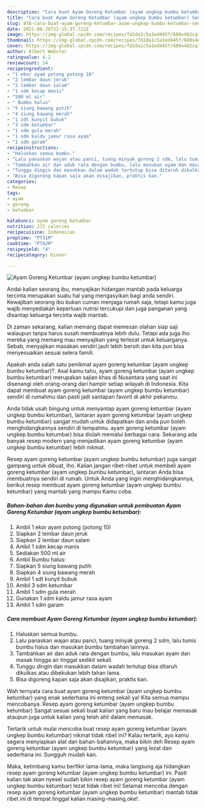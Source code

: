 ```yaml
---
description: "Cara buat Ayam Goreng Ketumbar (ayam ungkep bumbu ketumbar) Sederhana Untuk Jualan"
title: "Cara buat Ayam Goreng Ketumbar (ayam ungkep bumbu ketumbar) Sederhana Untuk Jualan"
slug: 878-cara-buat-ayam-goreng-ketumbar-ayam-ungkep-bumbu-ketumbar-sederhana-untuk-jualan
date: 2021-06-26T21:15:37.712Z
image: https://img-global.cpcdn.com/recipes/fd2da1c5a1ed445f/680x482cq70/ayam-goreng-ketumbar-ayam-ungkep-bumbu-ketumbar-foto-resep-utama.jpg
thumbnail: https://img-global.cpcdn.com/recipes/fd2da1c5a1ed445f/680x482cq70/ayam-goreng-ketumbar-ayam-ungkep-bumbu-ketumbar-foto-resep-utama.jpg
cover: https://img-global.cpcdn.com/recipes/fd2da1c5a1ed445f/680x482cq70/ayam-goreng-ketumbar-ayam-ungkep-bumbu-ketumbar-foto-resep-utama.jpg
author: Albert Webster
ratingvalue: 4.2
reviewcount: 14
recipeingredient:
- "1 ekor ayam potong potong 10"
- "2 lembar daun jeruk"
- "2 lembar daun salam"
- "1 sdm kecap manis"
- "500 ml air"
- " Bumbu halus"
- "5 siung bawang putih"
- "4 siung bawang merah"
- "1 sdt kunyit bubuk"
- "3 sdm ketumbar"
- "1 sdm gula merah"
- "1 sdm kaldu jamur rasa ayam"
- "1 sdm garam"
recipeinstructions:
- "Haluskan semua bumbu."
- "Lalu panaskan wajan atau panci, tuang minyak goreng 2 sdm, lalu tumis bumbu halus dan masukan bumbu tambahan lainnya."
- "Tambahkan air dan aduk rata dengan bumbu, lalu masukan ayam dan masak hingga air tinggal sedikit sekali."
- "Tunggu dingin dan masukkan dalam wadah tertutup bisa ditaruh dikulkas atau dibekukan lebih tahan lama."
- "Bisa digoreng kapan saja akan disajikan, praktis kan."
categories:
- Resep
tags:
- ayam
- goreng
- ketumbar

katakunci: ayam goreng ketumbar 
nutrition: 272 calories
recipecuisine: Indonesian
preptime: "PT31M"
cooktime: "PT42M"
recipeyield: "4"
recipecategory: Dinner

---
```



![Ayam Goreng Ketumbar (ayam ungkep bumbu ketumbar)](https://img-global.cpcdn.com/recipes/fd2da1c5a1ed445f/680x482cq70/ayam-goreng-ketumbar-ayam-ungkep-bumbu-ketumbar-foto-resep-utama.jpg)

Andai kalian seorang ibu, menyajikan hidangan mantab pada keluarga tercinta merupakan suatu hal yang mengasyikan bagi anda sendiri. Kewajiban seorang ibu bukan cuman menjaga rumah saja, tetapi kamu juga wajib menyediakan keperluan nutrisi tercukupi dan juga panganan yang disantap keluarga tercinta wajib mantab.

Di zaman  sekarang, kalian memang dapat memesan olahan siap saji walaupun tanpa harus susah membuatnya lebih dulu. Tetapi ada juga lho mereka yang memang mau menyajikan yang terlezat untuk keluarganya. Sebab, menyajikan masakan sendiri jauh lebih bersih dan kita pun bisa menyesuaikan sesuai selera famili. 



Apakah anda salah satu penikmat ayam goreng ketumbar (ayam ungkep bumbu ketumbar)?. Asal kamu tahu, ayam goreng ketumbar (ayam ungkep bumbu ketumbar) merupakan sajian khas di Nusantara yang saat ini disenangi oleh orang-orang dari hampir setiap wilayah di Indonesia. Kita dapat membuat ayam goreng ketumbar (ayam ungkep bumbu ketumbar) sendiri di rumahmu dan pasti jadi santapan favorit di akhir pekanmu.

Anda tidak usah bingung untuk menyantap ayam goreng ketumbar (ayam ungkep bumbu ketumbar), lantaran ayam goreng ketumbar (ayam ungkep bumbu ketumbar) sangat mudah untuk didapatkan dan anda pun boleh menghidangkannya sendiri di tempatmu. ayam goreng ketumbar (ayam ungkep bumbu ketumbar) bisa diolah memalui berbagai cara. Sekarang ada banyak resep modern yang menjadikan ayam goreng ketumbar (ayam ungkep bumbu ketumbar) lebih nikmat.

Resep ayam goreng ketumbar (ayam ungkep bumbu ketumbar) juga sangat gampang untuk dibuat, lho. Kalian jangan ribet-ribet untuk membeli ayam goreng ketumbar (ayam ungkep bumbu ketumbar), lantaran Anda bisa membuatnya sendiri di rumah. Untuk Anda yang ingin menghidangkannya, berikut resep membuat ayam goreng ketumbar (ayam ungkep bumbu ketumbar) yang mantab yang mampu Kamu coba.

<!--inarticleads1-->

##### Bahan-bahan dan bumbu yang digunakan untuk pembuatan Ayam Goreng Ketumbar (ayam ungkep bumbu ketumbar):

1. Ambil 1 ekor ayam potong (potong 10)
1. Siapkan 2 lembar daun jeruk
1. Siapkan 2 lembar daun salam
1. Ambil 1 sdm kecap manis
1. Sediakan 500 ml air
1. Ambil  Bumbu halus:
1. Siapkan 5 siung bawang putih
1. Siapkan 4 siung bawang merah
1. Ambil 1 sdt kunyit bubuk
1. Ambil 3 sdm ketumbar
1. Ambil 1 sdm gula merah
1. Gunakan 1 sdm kaldu jamur rasa ayam
1. Ambil 1 sdm garam




<!--inarticleads2-->

##### Cara membuat Ayam Goreng Ketumbar (ayam ungkep bumbu ketumbar):

1. Haluskan semua bumbu.
1. Lalu panaskan wajan atau panci, tuang minyak goreng 2 sdm, lalu tumis bumbu halus dan masukan bumbu tambahan lainnya.
1. Tambahkan air dan aduk rata dengan bumbu, lalu masukan ayam dan masak hingga air tinggal sedikit sekali.
1. Tunggu dingin dan masukkan dalam wadah tertutup bisa ditaruh dikulkas atau dibekukan lebih tahan lama.
1. Bisa digoreng kapan saja akan disajikan, praktis kan.




Wah ternyata cara buat ayam goreng ketumbar (ayam ungkep bumbu ketumbar) yang enak sederhana ini enteng sekali ya! Kita semua mampu mencobanya. Resep ayam goreng ketumbar (ayam ungkep bumbu ketumbar) Sangat sesuai sekali buat kalian yang baru mau belajar memasak ataupun juga untuk kalian yang telah ahli dalam memasak.

Tertarik untuk mulai mencoba buat resep ayam goreng ketumbar (ayam ungkep bumbu ketumbar) nikmat tidak ribet ini? Kalau tertarik, ayo kamu segera menyiapkan alat dan bahan-bahannya, maka bikin deh Resep ayam goreng ketumbar (ayam ungkep bumbu ketumbar) yang lezat dan sederhana ini. Sungguh mudah kan. 

Maka, ketimbang kamu berfikir lama-lama, maka langsung aja hidangkan resep ayam goreng ketumbar (ayam ungkep bumbu ketumbar) ini. Pasti kalian tak akan nyesel sudah bikin resep ayam goreng ketumbar (ayam ungkep bumbu ketumbar) lezat tidak ribet ini! Selamat mencoba dengan resep ayam goreng ketumbar (ayam ungkep bumbu ketumbar) mantab tidak ribet ini di tempat tinggal kalian masing-masing,oke!.

